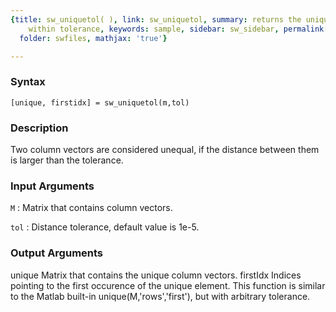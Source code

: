 ```yaml
---
{title: sw_uniquetol( ), link: sw_uniquetol, summary: returns the unique column vectors
    within tolerance, keywords: sample, sidebar: sw_sidebar, permalink: sw_uniquetol.html,
  folder: swfiles, mathjax: 'true'}

---
```


### Syntax

`[unique, firstidx] = sw_uniquetol(m,tol)`

### Description

Two column vectors are considered unequal, if the distance between them
is larger than the tolerance.
 

### Input Arguments

`M`
: Matrix that contains column vectors.

`tol`
: Distance tolerance, default value is 1e-5.

### Output Arguments

unique    Matrix that contains the unique column vectors.
firstIdx  Indices pointing to the first occurence of the unique element.
This function is similar to the Matlab built-in unique(M,'rows','first'),
but with arbitrary tolerance.

